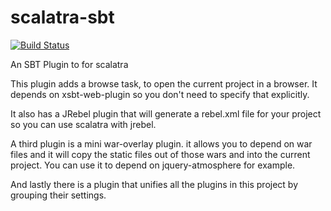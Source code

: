 scalatra-sbt
============

[![Build Status](https://travis-ci.org/scalatra/scalatra-sbt.svg)](https://travis-ci.org/scalatra/scalatra-sbt)

An SBT Plugin to for scalatra


This plugin adds a browse task, to open the current project in a browser. It depends on xsbt-web-plugin so you don't need to specify that explicitly.

It also has a JRebel plugin that will generate a rebel.xml file for your project so you can use scalatra with jrebel.


A third plugin is a mini war-overlay plugin. it allows you to depend on war files and it will copy the static files out of those wars and into the current project.
You can use it to depend on jquery-atmosphere for example.

And lastly there is a plugin that unifies all the plugins in this project by grouping their settings.

